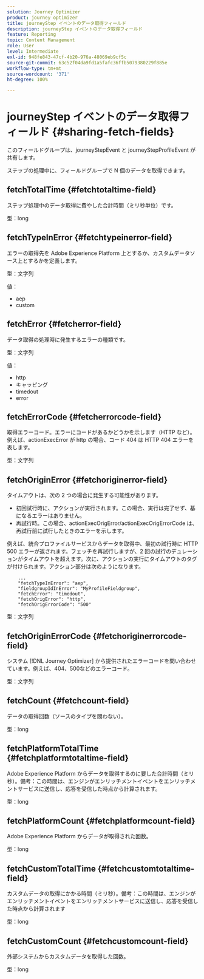 ```yaml
---
solution: Journey Optimizer
product: journey optimizer
title: journeyStep イベントのデータ取得フィールド
description: journeyStep イベントのデータ取得フィールド
feature: Reporting
topic: Content Management
role: User
level: Intermediate
exl-id: 948fe843-47cf-4b20-976a-48069eb9cf5c
source-git-commit: 63c52f04da9fd1a5fafc36ffb5079380229f885e
workflow-type: tm+mt
source-wordcount: '371'
ht-degree: 100%

---
```


# journeyStep イベントのデータ取得フィールド {#sharing-fetch-fields}

このフィールドグループは、journeyStepEvent と journeyStepProfileEvent が共有します。

ステップの処理中に、フィールドグループで N 個のデータを取得できます。

## fetchTotalTime {#fetchtotaltime-field}

ステップ処理中のデータ取得に費やした合計時間（ミリ秒単位）です。

型：long

## fetchTypeInError {#fetchtypeinerror-field}

エラーの取得先を Adobe Experience Platform 上とするか、カスタムデータソース上とするかを定義します。

型：文字列

値：
* aep
* custom

## fetchError {#fetcherror-field}

データ取得の処理時に発生するエラーの種類です。

型：文字列

値：
* http
* キャッピング
* timedout
* error

## fetchErrorCode {#fetcherrorcode-field}

取得エラーコード。エラーにコードがあるかどうかを示します（HTTP など）。例えば、actionExecError が http の場合、コード 404 は HTTP 404 エラーを表します。

型：文字列

## fetchOriginError {#fetchoriginerror-field}

タイムアウトは、次の 2 つの場合に発生する可能性があります。

* 初回試行時に、アクションが実行されます。この場合、実行は完了せず、基になるエラーはありません。
* 再試行時。この場合、actionExecOrigError/actionExecOrigErrorCode は、再試行前に試行したときのエラーを示します。

例えば、統合プロファイルサービスからデータを取得中、最初の試行時に HTTP 500 エラーが返されます。フェッチを再試行しますが、2 回の試行のデュレーションがタイムアウトを超えます。次に、アクションの実行にタイムアウトのタグが付けられます。アクション部分は次のようになります。

```
    ...
    "fetchTypeInError": "aep",
    "fieldgroupIdInError": "MyProfileFieldgroup",
    "fetchError": "timedout",
    "fetchOrigError": "http",
    "fetchOrigErrorCode": "500"
```

型：文字列

## fetchOriginErrorCode {#fetchoriginerrorcode-field}

システム [!DNL Journey Optimizer] から提供されたエラーコードを問い合わせています。例えば、404、500などのエラーコード。

型：文字列

## fetchCount {#fetchcount-field}

データの取得回数（ソースのタイプを問わない）。

型：long

## fetchPlatformTotalTime {#fetchplatformtotaltime-field}

Adobe Experience Platform からデータを取得するのに要した合計時間（ミリ秒）。備考：この時間は、エンジンがエンリッチメントイベントをエンリッチメントサービスに送信し、応答を受信した時点から計算されます。

型：long

## fetchPlatformCount {#fetchplatformcount-field}

Adobe Experience Platform からデータが取得された回数。

型：long

## fetchCustomTotalTime {#fetchcustomtotaltime-field}

カスタムデータの取得にかかる時間（ミリ秒）。備考：この時間は、エンジンがエンリッチメントイベントをエンリッチメントサービスに送信し、応答を受信した時点から計算されます

型：long

## fetchCustomCount {#fetchcustomcount-field}

外部システムからカスタムデータを取得した回数。

型：long
